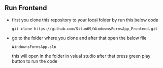 ## Run Frontend
- first you clone this repository to your local folder by run this below code
  ```
  git clone https://github.com/Situn09/WindownsFormsApp_Frontend.git
  ```
- go to the folder where you clone and after that open the below file
  ```
  WindownsFormsApp.sln
  ```
  this will open in the folder in vsiual studio after that press green play button to run the code
